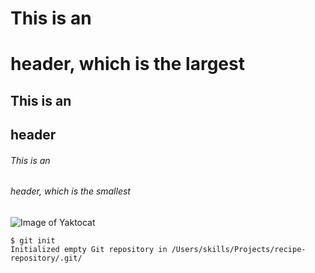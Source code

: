 # This is an <h1> header, which is the largest
## This is an <h2> header
###### This is an <h6> header, which is the smallest



![Image of Yaktocat](https://octodex.github.com/images/yaktocat.png)


```
$ git init
Initialized empty Git repository in /Users/skills/Projects/recipe-repository/.git/
```
